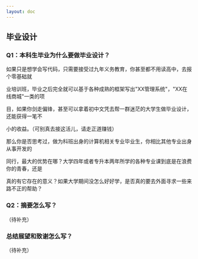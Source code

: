 ```yaml
---
layout: doc
---
```

## 毕业设计
### Q1：本科生毕业为什么要做毕业设计？

​	如果只是想学会写代码，只需要接受过九年义务教育，你甚至都不用读高中，去报个零基础就

业培训班，毕业之后完全就可以基于各种成熟的框架写出"XX管理系统"，"XX在线商城"一类的项

目，如果你剑走偏锋，甚至可以拿着初中文凭去帮一群迷茫的大学生做毕业设计，还能获得一笔不

小的收益。（可别真去接这活儿，请走正道赚钱）

​	那么你是否思考过，做为科班出身的计算机相关专业毕业生，你相比其他专业出身从事开发的

同行，最大的优势在哪？大学四年或者专升本两年所学的各种专业课到底是在浪费你的青春，还是

真的有它存在的意义？如果大学期间没怎么好好学，是否真的要去外面寻求一些来路不正的帮助？

### Q2：摘要怎么写？
（待补充）
### 总结展望和致谢怎么写？
（待补充）